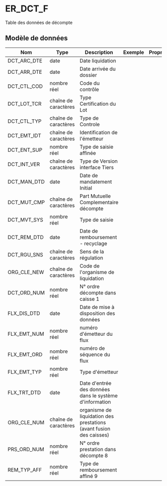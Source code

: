 # ER_DCT_F

Table des données de décompte


## Modèle de données

|Nom|Type|Description|Exemple|Propriétés|
|-|-|-|-|-|
|DCT_ARC_DTE|date|Date liquidation|||
|DCT_ARR_DTE|date|Date arrivée du dossier|||
|DCT_CTL_COD|nombre réel|Code du contrôle|||
|DCT_LOT_TCR|chaîne de caractères|Type Certification du Lot|||
|DCT_CTL_TYP|chaîne de caractères|Type de Controle|||
|DCT_EMT_IDT|chaîne de caractères|Identification de l'émetteur|||
|DCT_ENT_SUP|nombre réel|Type de saisie affinée|||
|DCT_INT_VER|chaîne de caractères|Type de Version interface Tiers|||
|DCT_MAN_DTD|date|Date de mandatement Initial|||
|DCT_MUT_CMP|chaîne de caractères|Part Mutuelle Complementaire décompte|||
|DCT_MVT_SYS|nombre réel|Type de saisie|||
|DCT_REM_DTD|date|Date de remboursement - recyclage|||
|DCT_RGU_SNS|chaîne de caractères|Sens de la régulation|||
|ORG_CLE_NEW|chaîne de caractères|Code de l'organisme de liquidation|||
|DCT_ORD_NUM|nombre réel|N° ordre décompte dans caisse                      1|||
|FLX_DIS_DTD|date|Date de mise à disposition des données|||
|FLX_EMT_NUM|nombre réel|numéro d'émetteur du flux|||
|FLX_EMT_ORD|nombre réel|numéro de séquence du flux|||
|FLX_EMT_TYP|nombre réel|Type d'émetteur|||
|FLX_TRT_DTD|date|Date d'entrée des données dans le système d'information|||
|ORG_CLE_NUM|chaîne de caractères|organisme de liquidation des prestations (avant fusion des caisses)|||
|PRS_ORD_NUM|nombre réel|N° ordre prestation dans décompte                 8|||
|REM_TYP_AFF|nombre réel|Type de remboursement affiné                                 9|||
